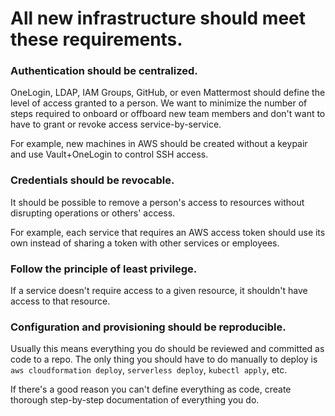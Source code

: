 
# All new infrastructure should meet these requirements.

### Authentication should be centralized.

OneLogin, LDAP, IAM Groups, GitHub, or even Mattermost should define the level of access granted to a person. We want to minimize the number of steps required to onboard or offboard new team members and don't want to have to grant or revoke access service-by-service.

For example, new machines in AWS should be created without a keypair and use Vault+OneLogin to control SSH access.

### Credentials should be revocable.

It should be possible to remove a person's access to resources without disrupting operations or others' access.

For example, each service that requires an AWS access token should use its own instead of sharing a token with other services or employees.

### Follow the principle of least privilege.

If a service doesn't require access to a given resource, it shouldn't have access to that resource.

### Configuration and provisioning should be reproducible.

Usually this means everything you do should be reviewed and committed as code to a repo. The only thing you should have to do manually to deploy is `aws cloudformation deploy`, `serverless deploy`, `kubectl apply`, etc.

If there's a good reason you can't define everything as code, create thorough step-by-step documentation of everything you do.
